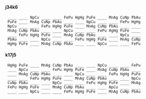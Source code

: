 #### j34k6 

     ____ ____ NpCu ____ ____ FePu HgHg PuFe ____ MnAg CuNp PbAu 
     PuFe ____ MnAg CuNp PbAu ____ ____ NpCu ____ ____ FePu HgHg 
     NpCu ____ ____ FePu HgHg PuFe ____ MnAg CuNp PbAu ____ ____ 
     MnAg CuNp PbAu ____ ____ NpCu ____ ____ FePu HgHg PuFe ____ 
     ____ FePu HgHg PuFe ____ MnAg CuNp PbAu ____ ____ NpCu ____ 
     PbAu ____ ____ NpCu ____ ____ FePu HgHg PuFe ____ MnAg CuNp 
     HgHg PuFe ____ MnAg CuNp PbAu ____ ____ NpCu ____ ____ FePu 


#### k17j5 

     HgHg PuFe ____ MnAg CuNp PbAu ____ ____ NpCu ____ ____ FePu 
     ____ NpCu ____ ____ FePu HgHg PuFe ____ MnAg CuNp PbAu ____ 
     ____ MnAg CuNp PbAu ____ ____ NpCu ____ ____ FePu HgHg PuFe 
     ____ ____ FePu HgHg PuFe ____ MnAg CuNp PbAu ____ ____ NpCu 
     CuNp PbAu ____ ____ NpCu ____ ____ FePu HgHg PuFe ____ MnAg 
     FePu HgHg PuFe ____ MnAg CuNp PbAu ____ ____ NpCu ____ ____ 
     ____ ____ NpCu ____ ____ FePu HgHg PuFe ____ MnAg CuNp PbAu 

